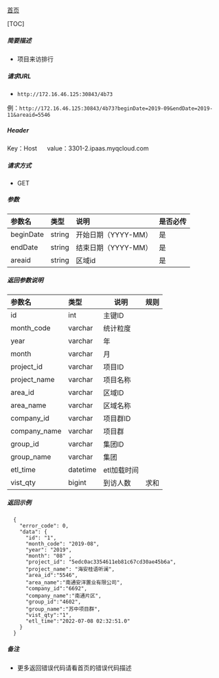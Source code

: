 [首页](README.md)

[TOC]
    
##### 简要描述

- 项目来访排行

##### 请求URL
- ` http://172.16.46.125:30843/4b73 `

例：` http://172.16.46.125:30843/4b73?beginDate=2019-09&endDate=2019-11&areaid=5546 `

##### Header
Key：Host     
value：3301-2.ipaas.myqcloud.com
  
##### 请求方式
- GET 

##### 参数

|参数名|类型|说明|是否必传|
|:----    |:----- |:-----   |-----   |
|beginDate |string |开始日期（YYYY-MM）   |是|
|endDate |string |结束日期（YYYY-MM）    |是|
|areaid |string |区域id    |是|


##### 返回参数说明 

|参数名|类型|说明|规则|
|:-----  |:-----|----- |----- |
|id |int   |主键ID  |  |
|month_code |varchar   |统计粒度  |  |
|year |varchar   |年  |  |
|month |varchar   |月  |  |
|project_id |varchar   |项目ID  |  |
|project_name |varchar   |项目名称  |  |
|area_id |varchar   |区域ID  |  |
|area_name |varchar   |区域名称  |  |
|company_id |varchar   |项目群ID  |  |
|company_name |varchar   |项目群  |  |
|group_id |varchar   |集团ID  |  |
|group_name |varchar   |集团  |  |
|etl_time |datetime   |etl加载时间  |  |
|vist_qty |bigint   |到访人数  |求和|


##### 返回示例 

``` 
  {
    "error_code": 0,
    "data": {
      "id": "1",
      "month_code": "2019-08",
      "year": "2019",
      "month": "08" ,
      "project_id": "5edc0ac3354611eb81c67cd30ae45b6a",
      "project_name": "海安桂语听澜",
	  "area_id":"5546",
	  "area_name":"南通安洋置业有限公司",
	  "company_id":"6692",
	  "company_name":"南通片区",
	  "group_id":"4602",
	  "group_name":"苏中项目群",
	  "vist_qty":"1",
	  "etl_time":"2022-07-08 02:32:51.0"
    }
  }
```

##### 备注 

- 更多返回错误代码请看首页的错误代码描述




